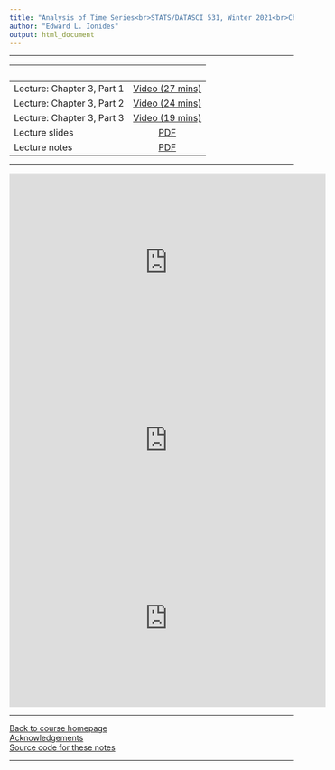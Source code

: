 ```yaml
---
title: "Analysis of Time Series<br>STATS/DATASCI 531, Winter 2021<br>Chapter 3: Stationarity, white noise, and some basic time series models"
author: "Edward L. Ionides"
output: html_document
---
```


----------------------

| &nbsp;          | &nbsp;                                                                            |
|:----------------|:---------------------------------------------------------------------------------:|
| Lecture: Chapter 3, Part 1  | [Video (27 mins)](https://youtu.be/tLCAJ74cvnA) |
| Lecture: Chapter 3, Part 2  | [Video (24 mins)](https://youtu.be/HSWLJnLbCC0) |
| Lecture: Chapter 3, Part 3  | [Video (19 mins)](https://youtu.be/rU8MnB6zAvM) |
| Lecture slides  | [PDF](slides.pdf)                                                                 |
| Lecture notes   | [PDF](notes.pdf)                                                                  |

----------------------

<iframe width="560" height="315" src="https://www.youtube.com/embed/tLCAJ74cvnA" frameborder="0" allow="accelerometer; autoplay; clipboard-write; encrypted-media; gyroscope; picture-in-picture" allowfullscreen></iframe>

<iframe width="560" height="315" src="https://www.youtube.com/embed/HSWLJnLbCC0" frameborder="0" allow="accelerometer; autoplay; clipboard-write; encrypted-media; gyroscope; picture-in-picture" allowfullscreen></iframe>

<iframe width="560" height="315" src="https://www.youtube.com/embed/rU8MnB6zAvM" frameborder="0" allow="accelerometer; autoplay; clipboard-write; encrypted-media; gyroscope; picture-in-picture" allowfullscreen></iframe>

----------------------

[Back to course homepage](../index.html)  
[Acknowledgements](../acknowledge.html)  
[Source code for these notes](http://github.com/ionides/531w21/tree/master/03/)


----------------------
